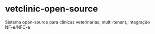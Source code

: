# vetclinic-open-source
Sistema open-source para clínicas veterinárias, multi-tenant, integração NF-e/NFC-e
